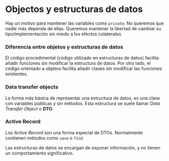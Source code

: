 # Objectos y estructuras de datos
Hay un motivo para mantener las variables como `private`. No queremos que nadie más dependa de ellas. Queremos mantener la libertad de cambiar su tipo/implementación sin miedo a los efectos colaterales.

### Diferencia entre objetos y estructuras de datos
El código procedimental (código utilizado en estructuras de datos) facilita añadir funciones sin modificar la estructura de datos. Por otro lado, el código orientado a objetos facilita añadir clases sin modificar las funciones existentes.

### Data transfer objects
La forma más básica de representar una estructura de datos, es una clase con variables públicas y sin métodos. Esta estructura se suele llamar *Data Transfer Object* o **DTO**.

### Active Record
Los *Active Record* son una forma especial de DTOs. Normalmente contienen métodos como `save` o `find`.


Las estructuras de datos se encargan de exponer información, y no tienen un comportamiento significativo.